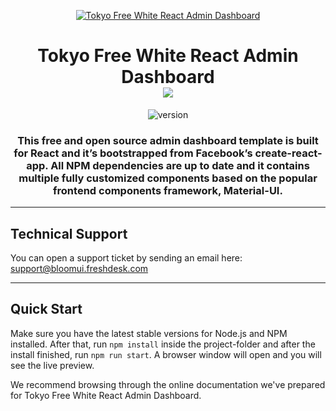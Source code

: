 <p align="center">
    <a href="https://bloomui.com" title="BloomUI.com">
        <img src="https://bloomui.com/static/images/tokyo-logo.png" alt="Tokyo Free White React Admin Dashboard">
    </a>
</p>
<h1 align="center">
    <b>Tokyo Free White React Admin Dashboard</b>
    <br>
    <a href="https://twitter.com/intent/tweet?url=https://bloomui.com&text=I like this React admin dashboard">
        <img src="https://img.shields.io/twitter/url/http/shields.io.svg?style=social" />
    </a>
</h1>
<div align="center">

![version](https://img.shields.io/badge/version-1.0.0-blue.svg)

</div>

<h3 align="center">This free and open source admin dashboard template is built for React and it’s bootstrapped from Facebook’s create-react-app. All NPM dependencies are up to date and it contains multiple fully customized components based on the popular frontend components framework, Material-UI.
</h3>

---

<h2>
    Technical Support
</h2>
<p>
    You can open a support ticket by sending an email here: <a href="mailto:support@bloomui.freshdesk.com" title="Open Support Ticket">
        support@bloomui.freshdesk.com
    </a>
</p>

---

<h2>
    Quick Start
</h2>
<p>
    Make sure you have the latest stable versions for Node.js and NPM installed. After that, run <code>npm install</code> inside the project-folder and after the install finished, run <code>npm run start</code>. A browser window will open and you will see the live preview.
</p>
<p>
    We recommend browsing through the online documentation we've prepared for Tokyo Free White React Admin Dashboard.
</p>
